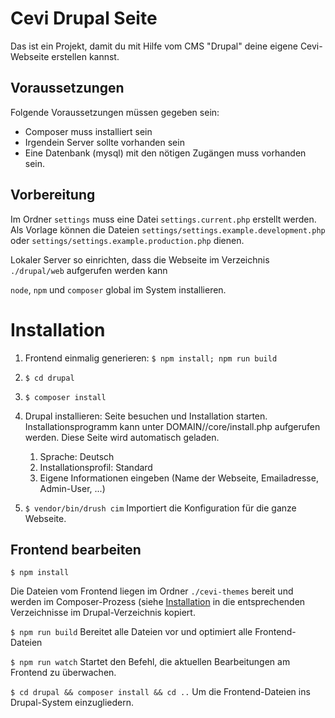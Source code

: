 # Cevi Drupal Seite

Das ist ein Projekt, damit du mit Hilfe vom CMS "Drupal" deine eigene Cevi-Webseite erstellen kannst.

## Voraussetzungen

Folgende Voraussetzungen müssen gegeben sein:

- Composer muss installiert sein
- Irgendein Server sollte vorhanden sein
- Eine Datenbank (mysql) mit den nötigen Zugängen muss vorhanden sein.

## Vorbereitung

Im Ordner `settings` muss eine Datei `settings.current.php` erstellt werden. Als Vorlage können die Dateien
`settings/settings.example.development.php` oder
`settings/settings.example.production.php`
dienen.

Lokaler Server so einrichten, dass die Webseite im Verzeichnis `./drupal/web` aufgerufen werden kann

`node`, `npm` und `composer` global im System installieren.

# <a name="installation">Installation</a>

1) Frontend einmalig generieren: `$ npm install; npm run build`

1) `$ cd drupal`

1) `$ composer install`

1) Drupal installieren: Seite besuchen und Installation starten.
Installationsprogramm kann unter DOMAIN//core/install.php aufgerufen werden. Diese Seite wird automatisch geladen.
   
    1) Sprache: Deutsch
    1) Installationsprofil: Standard
    1) Eigene Informationen eingeben (Name der Webseite, Emailadresse, Admin-User, ...)

1) `$ vendor/bin/drush cim`
Importiert die Konfiguration für die ganze Webseite.


## Frontend bearbeiten

`$ npm install`

Die Dateien vom Frontend liegen im Ordner `./cevi-themes` bereit und werden im Composer-Prozess (siehe [Installation](#installation) in die entsprechenden Verzeichnisse im Drupal-Verzeichnis kopiert.

`$ npm run build`
Bereitet alle Dateien vor und optimiert alle Frontend-Dateien

`$ npm run watch`
Startet den Befehl, die aktuellen Bearbeitungen am Frontend zu überwachen.

`$ cd drupal && composer install && cd ..`
Um die Frontend-Dateien ins Drupal-System einzugliedern.
